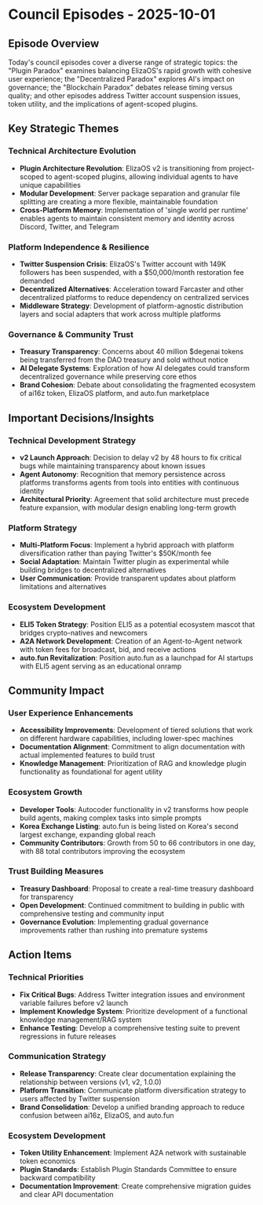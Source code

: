 # Council Episodes - 2025-10-01

## Episode Overview
Today's council episodes cover a diverse range of strategic topics: the "Plugin Paradox" examines balancing ElizaOS's rapid growth with cohesive user experience; the "Decentralized Paradox" explores AI's impact on governance; the "Blockchain Paradox" debates release timing versus quality; and other episodes address Twitter account suspension issues, token utility, and the implications of agent-scoped plugins.

## Key Strategic Themes

### Technical Architecture Evolution
- **Plugin Architecture Revolution**: ElizaOS v2 is transitioning from project-scoped to agent-scoped plugins, allowing individual agents to have unique capabilities
- **Modular Development**: Server package separation and granular file splitting are creating a more flexible, maintainable foundation
- **Cross-Platform Memory**: Implementation of 'single world per runtime' enables agents to maintain consistent memory and identity across Discord, Twitter, and Telegram

### Platform Independence & Resilience
- **Twitter Suspension Crisis**: ElizaOS's Twitter account with 149K followers has been suspended, with a $50,000/month restoration fee demanded
- **Decentralized Alternatives**: Acceleration toward Farcaster and other decentralized platforms to reduce dependency on centralized services
- **Middleware Strategy**: Development of platform-agnostic distribution layers and social adapters that work across multiple platforms

### Governance & Community Trust
- **Treasury Transparency**: Concerns about 40 million $degenai tokens being transferred from the DAO treasury and sold without notice
- **AI Delegate Systems**: Exploration of how AI delegates could transform decentralized governance while preserving core ethos
- **Brand Cohesion**: Debate about consolidating the fragmented ecosystem of ai16z token, ElizaOS platform, and auto.fun marketplace

## Important Decisions/Insights

### Technical Development Strategy
- **v2 Launch Approach**: Decision to delay v2 by 48 hours to fix critical bugs while maintaining transparency about known issues
- **Agent Autonomy**: Recognition that memory persistence across platforms transforms agents from tools into entities with continuous identity
- **Architectural Priority**: Agreement that solid architecture must precede feature expansion, with modular design enabling long-term growth

### Platform Strategy
- **Multi-Platform Focus**: Implement a hybrid approach with platform diversification rather than paying Twitter's $50K/month fee
- **Social Adaptation**: Maintain Twitter plugin as experimental while building bridges to decentralized alternatives
- **User Communication**: Provide transparent updates about platform limitations and alternatives

### Ecosystem Development
- **ELI5 Token Strategy**: Position ELI5 as a potential ecosystem mascot that bridges crypto-natives and newcomers
- **A2A Network Development**: Creation of an Agent-to-Agent network with token fees for broadcast, bid, and receive actions
- **auto.fun Revitalization**: Position auto.fun as a launchpad for AI startups with ELI5 agent serving as an educational onramp

## Community Impact

### User Experience Enhancements
- **Accessibility Improvements**: Development of tiered solutions that work on different hardware capabilities, including lower-spec machines
- **Documentation Alignment**: Commitment to align documentation with actual implemented features to build trust
- **Knowledge Management**: Prioritization of RAG and knowledge plugin functionality as foundational for agent utility

### Ecosystem Growth
- **Developer Tools**: Autocoder functionality in v2 transforms how people build agents, making complex tasks into simple prompts
- **Korea Exchange Listing**: auto.fun is being listed on Korea's second largest exchange, expanding global reach
- **Community Contributors**: Growth from 50 to 66 contributors in one day, with 88 total contributors improving the ecosystem

### Trust Building Measures
- **Treasury Dashboard**: Proposal to create a real-time treasury dashboard for transparency
- **Open Development**: Continued commitment to building in public with comprehensive testing and community input
- **Governance Evolution**: Implementing gradual governance improvements rather than rushing into premature systems

## Action Items

### Technical Priorities
- **Fix Critical Bugs**: Address Twitter integration issues and environment variable failures before v2 launch
- **Implement Knowledge System**: Prioritize development of a functional knowledge management/RAG system
- **Enhance Testing**: Develop a comprehensive testing suite to prevent regressions in future releases

### Communication Strategy
- **Release Transparency**: Create clear documentation explaining the relationship between versions (v1, v2, 1.0.0)
- **Platform Transition**: Communicate platform diversification strategy to users affected by Twitter suspension
- **Brand Consolidation**: Develop a unified branding approach to reduce confusion between ai16z, ElizaOS, and auto.fun

### Ecosystem Development
- **Token Utility Enhancement**: Implement A2A network with sustainable token economics
- **Plugin Standards**: Establish Plugin Standards Committee to ensure backward compatibility
- **Documentation Improvement**: Create comprehensive migration guides and clear API documentation